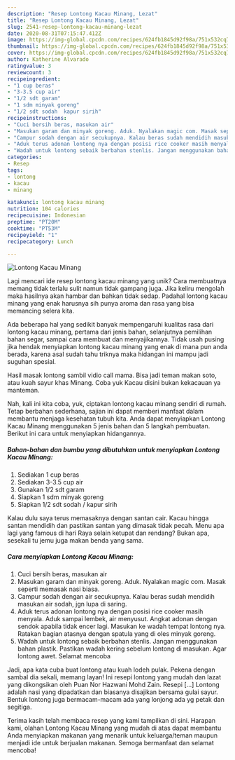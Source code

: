 ```yaml
---
description: "Resep Lontong Kacau Minang, Lezat"
title: "Resep Lontong Kacau Minang, Lezat"
slug: 2541-resep-lontong-kacau-minang-lezat
date: 2020-08-31T07:15:47.412Z
image: https://img-global.cpcdn.com/recipes/624fb1845d92f98a/751x532cq70/lontong-kacau-minang-foto-resep-utama.jpg
thumbnail: https://img-global.cpcdn.com/recipes/624fb1845d92f98a/751x532cq70/lontong-kacau-minang-foto-resep-utama.jpg
cover: https://img-global.cpcdn.com/recipes/624fb1845d92f98a/751x532cq70/lontong-kacau-minang-foto-resep-utama.jpg
author: Katherine Alvarado
ratingvalue: 3
reviewcount: 3
recipeingredient:
- "1 cup beras"
- "3-3.5 cup air"
- "1/2 sdt garam"
- "1 sdm minyak goreng"
- "1/2 sdt sodah  kapur sirih"
recipeinstructions:
- "Cuci bersih beras, masukan air"
- "Masukan garam dan minyak goreng. Aduk. Nyalakan magic com. Masak seperti memasak nasi biasa."
- "Campur sodah dengan air secukupnya. Kalau beras sudah mendidih masukan air sodah, jgn lupa di saring."
- "Aduk terus adonan lontong nya dengan posisi rice cooker masih menyala. Aduk sampai lembek, air menyusut. Angkat adonan dengan sendok apabila tidak encer lagi. Masukan ke wadah tempat lontong nya. Ratakan bagian atasnya dengan spatula yang di oles minyak goreng."
- "Wadah untuk lontong sebaik berbahan stenlis. Jangan menggunakan bahan plastik. Pastikan wadah kering sebelum lontong di masukan. Agar lontong awet. Selamat mencoba"
categories:
- Resep
tags:
- lontong
- kacau
- minang

katakunci: lontong kacau minang 
nutrition: 104 calories
recipecuisine: Indonesian
preptime: "PT20M"
cooktime: "PT53M"
recipeyield: "1"
recipecategory: Lunch

---
```



![Lontong Kacau Minang](https://img-global.cpcdn.com/recipes/624fb1845d92f98a/751x532cq70/lontong-kacau-minang-foto-resep-utama.jpg)

Lagi mencari ide resep lontong kacau minang yang unik? Cara membuatnya memang tidak terlalu sulit namun tidak gampang juga. Jika keliru mengolah maka hasilnya akan hambar dan bahkan tidak sedap. Padahal lontong kacau minang yang enak harusnya sih punya aroma dan rasa yang bisa memancing selera kita.

Ada beberapa hal yang sedikit banyak mempengaruhi kualitas rasa dari lontong kacau minang, pertama dari jenis bahan, selanjutnya pemilihan bahan segar, sampai cara membuat dan menyajikannya. Tidak usah pusing jika hendak menyiapkan lontong kacau minang yang enak di mana pun anda berada, karena asal sudah tahu triknya maka hidangan ini mampu jadi suguhan spesial.

Hasil masak lontong sambil vidio call mama. Bisa jadi teman makan soto, atau kuah sayur khas Minang. Coba yuk Kacau disini bukan kekacauan ya manteman.


Nah, kali ini kita coba, yuk, ciptakan lontong kacau minang sendiri di rumah. Tetap berbahan sederhana, sajian ini dapat memberi manfaat dalam membantu menjaga kesehatan tubuh kita. Anda dapat menyiapkan Lontong Kacau Minang menggunakan 5 jenis bahan dan 5 langkah pembuatan. Berikut ini cara untuk menyiapkan hidangannya.

<!--inarticleads1-->

##### Bahan-bahan dan bumbu yang dibutuhkan untuk menyiapkan Lontong Kacau Minang:

1. Sediakan 1 cup beras
1. Sediakan 3-3.5 cup air
1. Gunakan 1/2 sdt garam
1. Siapkan 1 sdm minyak goreng
1. Siapkan 1/2 sdt sodah / kapur sirih


Kalau dulu saya terus memasaknya dengan santan cair. Kacau hingga santan mendidih dan pastikan santan yang dimasak tidak pecah. Menu apa lagi yang famous di hari Raya selain ketupat dan rendang? Bukan apa, sesekali tu jemu juga makan benda yang sama. 

<!--inarticleads2-->

##### Cara menyiapkan Lontong Kacau Minang:

1. Cuci bersih beras, masukan air
1. Masukan garam dan minyak goreng. Aduk. Nyalakan magic com. Masak seperti memasak nasi biasa.
1. Campur sodah dengan air secukupnya. Kalau beras sudah mendidih masukan air sodah, jgn lupa di saring.
1. Aduk terus adonan lontong nya dengan posisi rice cooker masih menyala. Aduk sampai lembek, air menyusut. Angkat adonan dengan sendok apabila tidak encer lagi. Masukan ke wadah tempat lontong nya. Ratakan bagian atasnya dengan spatula yang di oles minyak goreng.
1. Wadah untuk lontong sebaik berbahan stenlis. Jangan menggunakan bahan plastik. Pastikan wadah kering sebelum lontong di masukan. Agar lontong awet. Selamat mencoba


Jadi, apa kata cuba buat lontong atau kuah lodeh pulak. Pekena dengan sambal dia sekali, memang layan! Ini resepi lontong yang mudah dan lazat yang dikongsikan oleh Puan Nor Hazwani Mohd Zain. Resepi […] Lontong adalah nasi yang dipadatkan dan biasanya disajikan bersama gulai sayur. Bentuk lontong juga bermacam-macam ada yang lonjong ada yg petak dan segitiga. 

Terima kasih telah membaca resep yang kami tampilkan di sini. Harapan kami, olahan Lontong Kacau Minang yang mudah di atas dapat membantu Anda menyiapkan makanan yang menarik untuk keluarga/teman maupun menjadi ide untuk berjualan makanan. Semoga bermanfaat dan selamat mencoba!

